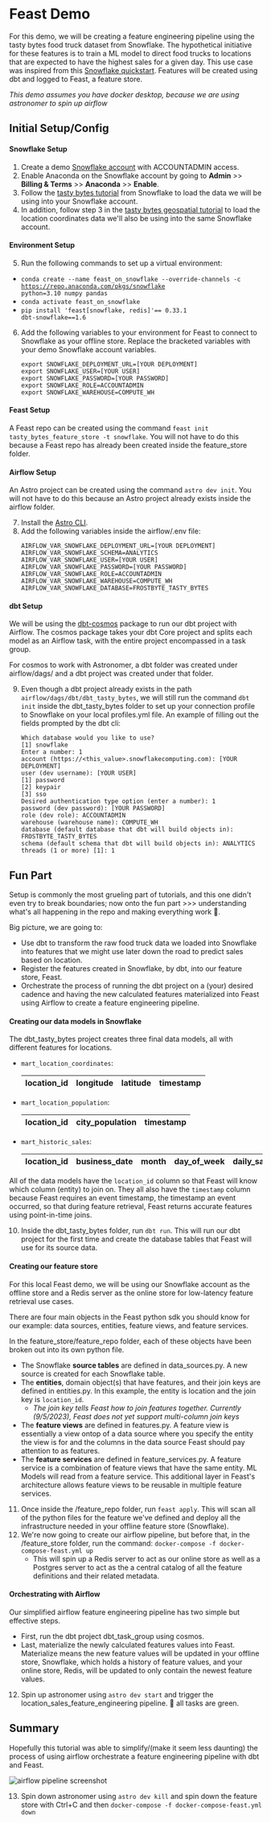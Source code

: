 # Feast Demo

For this demo, we will be creating a feature engineering pipeline using the tasty bytes food truck dataset from Snowflake. The hypothetical initiative for these features is to train a ML model to direct food trucks to locations that are expected to have the highest sales for a given day. This use case was inspired from this [Snowflake quickstart](https://quickstarts.snowflake.com/guide/tasty_bytes_snowpark_101_for_data_science/#0). Features will be created using dbt and logged to Feast, a feature store. 

*This demo assumes you have docker desktop, because we are using astronomer to spin up airflow*

## Initial Setup/Config

#### Snowflake Setup
1. Create a demo [Snowflake account](https://www.snowflake.com/en/) with ACCOUNTADMIN access.
2. Enable Anaconda on the Snowflake account by going to <b>Admin</b> >> <b>Billing & Terms</b> >> <b>Anaconda</b> >> <b>Enable</b>.
3. Follow the [tasty bytes tutorial](https://quickstarts.snowflake.com/guide/tasty_bytes_introduction/index.html#0) from Snowflake to load the data we will be using into your Snowflake account.
4. In addition, follow step 3 in the [tasty bytes geospatial tutorial](https://quickstarts.snowflake.com/guide/tasty_bytes_zero_to_snowflake_geospatial/#2) to load the location coordinates data we'll also be using into the same Snowflake account.

#### Environment Setup

5. Run the following commands to set up a virtual environment:
- <code>conda create --name feast_on_snowflake --override-channels -c https://repo.anaconda.com/pkgs/snowflake python=3.10 numpy pandas</code>
- <code>conda activate feast_on_snowflake</code>
- <code>pip install 'feast[snowflake, redis]'== 0.33.1 dbt-snowflake==1.6</code>
6. Add the following variables to your environment for Feast to connect to Snowflake as your offline store. Replace the bracketed variables with your demo Snowflake account variables. 
    ```
    export SNOWFLAKE_DEPLOYMENT_URL=[YOUR DEPLOYMENT]
    export SNOWFLAKE_USER=[YOUR USER]
    export SNOWFLAKE_PASSWORD=[YOUR PASSWORD]
    export SNOWFLAKE_ROLE=ACCOUNTADMIN
    export SNOWFLAKE_WAREHOUSE=COMPUTE_WH
    ```

#### Feast Setup

A Feast repo can be created using the command `feast init tasty_bytes_feature_store -t snowflake`. You will not have to do this because a Feast repo has already been created inside the feature_store folder.

#### Airflow Setup
An Astro project can be created using the command `astro dev init`. You will not have to do this because an Astro project already exists inside the airflow folder.

7. Install the [Astro CLI](https://docs.astronomer.io/astro/cli/install-cli?tab=mac#install-the-astro-cli).
8. Add the following variables inside the airflow/.env file:
    ```
    AIRFLOW_VAR_SNOWFLAKE_DEPLOYMENT_URL=[YOUR DEPLOYMENT]
    AIRFLOW_VAR_SNOWFLAKE_SCHEMA=ANALYTICS
    AIRFLOW_VAR_SNOWFLAKE_USER=[YOUR USER]
    AIRFLOW_VAR_SNOWFLAKE_PASSWORD=[YOUR PASSWORD]
    AIRFLOW_VAR_SNOWFLAKE_ROLE=ACCOUNTADMIN
    AIRFLOW_VAR_SNOWFLAKE_WAREHOUSE=COMPUTE_WH
    AIRFLOW_VAR_SNOWFLAKE_DATABASE=FROSTBYTE_TASTY_BYTES
    ``` 



#### dbt Setup
We will be using the [dbt-cosmos](https://github.com/astronomer/astronomer-cosmos) package to run our dbt project with Airflow. The cosmos package takes your dbt Core project and splits each model as an Airflow task, with the entire project encompassed in a task group.

For cosmos to work with Astronomer, a dbt folder was created under airflow/dags/ and a dbt project was created under that folder.

9. Even though a dbt project already exists in the path `airflow/dags/dbt/dbt_tasty_bytes`, we will still run the command `dbt init` inside the dbt_tasty_bytes folder to set up your connection profile to Snowflake on your local profiles.yml file. An example of filling out the fields prompted by the dbt cli:
    ```
    Which database would you like to use?
    [1] snowflake
    Enter a number: 1
    account (https://<this_value>.snowflakecomputing.com): [YOUR DEPLOYMENT]
    user (dev username): [YOUR USER]
    [1] password
    [2] keypair
    [3] sso
    Desired authentication type option (enter a number): 1
    password (dev password): [YOUR PASSWORD]
    role (dev role): ACCOUNTADMIN
    warehouse (warehouse name): COMPUTE_WH
    database (default database that dbt will build objects in): FROSTBYTE_TASTY_BYTES
    schema (default schema that dbt will build objects in): ANALYTICS
    threads (1 or more) [1]: 1
    ```


## Fun Part

Setup is commonly the most grueling part of tutorials, and this one didn't even try to break boundaries; now onto the fun part >>> understanding what's all happening in the repo and making everything work 🦙.

Big picture, we are going to:
- Use dbt to transform the raw food truck data we loaded into Snowflake into features that we might use later down the road to predict sales based on location.
- Register the features created in Snowflake, by dbt, into our feature store, Feast.
- Orchestrate the process of running the dbt project on a (your) desired cadence and having the new calculated features materialized into Feast using Airflow to create a feature engineering pipeline.

#### Creating our data models in Snowflake

The dbt_tasty_bytes project creates three final data models, all with different features for locations. 
- `mart_location_coordinates`:

    | location_id | longitude | latitude | timestamp |
    | -- | -- | -- | -- |


- `mart_location_population`:

    | location_id | city_population | timestamp | 
    | -- | -- | -- |

- `mart_historic_sales`:

    | location_id | business_date | month | day_of_week | daily_sales | avg_previous_day_sales | avg_l10_day_sales | timestamp |
    | -- | -- | -- | -- | -- | -- | -- | -- |

All of the data models have the `location_id` column so that Feast will know which column (entity) to join on. They all also have the `timestamp` column because Feast requires an event timestamp, the timestamp an event occurred, so that during feature retrieval, Feast returns accurate features using point-in-time joins.


10. Inside the dbt_tasty_bytes folder, run `dbt run`. This will run our dbt project for the first time and create the database tables that Feast will use for its source data.

#### Creating our feature store

For this local Feast demo, we will be using our Snowflake account as the offline store and a Redis server as the online store for low-latency feature retrieval use cases.

There are four main objects in the Feast python sdk you should know for our example: data sources, entities, feature views, and feature services. 

In the feature_store/feature_repo folder, each of these objects have been broken out into its own python file. 
- The Snowflake <b>source tables</b> are defined in data_sources.py. A new source is created for each Snowflake table.
- The <b>entities</b>, domain object(s) that have features, and their join keys are defined in entities.py. In this example, the entity is location and the join key is `location_id`.
    - *The join key tells Feast how to join features together. Currently (9/5/2023), Feast does not yet support multi-column join keys* 
- The <b>feature views</b> are defined in features.py. A feature view is essentially a view ontop of a data source where you specify the entity the view is for and the columns in the data source Feast should pay attention to as features.
- The <b>feature services</b> are defined in feature_services.py. A feature service is a combination of feature views that have the same entity. ML Models will read from a feature service. This additional layer in Feast's architecture allows feature views to be reusable in multiple feature services.


11. Once inside the /feature_repo folder, run `feast apply`. This will scan all of the python files for the feature we've defined and deploy all the infrastructure needed in your offline feature store (Snowflake).
12. We're now going to create our airflow pipeline, but before that, in the /feature_store folder, run the command:
    `docker-compose -f docker-compose-feast.yml up` 
    - This will spin up a Redis server to act as our online store as well as a Postgres server to act as the a central catalog of all the feature definitions and their related metadata.

#### Orchestrating with Airflow

Our simplified airflow feature engineering pipeline has two simple but effective steps.
- First, run the dbt project dbt_task_group using cosmos.
- Last, materialize the newly calculated features values into Feast. Materialize means the new feature values will be updated in your offline store, Snowflake, which holds a history of feature values, and your online store, Redis, will be updated to only contain the newest feature values.

12. Spin up astronomer using `astro dev start` and trigger the location_sales_feature_engineering pipeline. 🤞 all tasks are green.

## Summary

Hopefully this tutorial was able to simplify/(make it seem less daunting) the process of using airflow orchestrate a feature engineering pipeline with dbt and Feast. 

![airflow pipeline screenshot](static/successful_pipeline.png)

13. Spin down astronomer using `astro dev kill` and spin down the feature store with Ctrl+C and then `docker-compose -f docker-compose-feast.yml down`